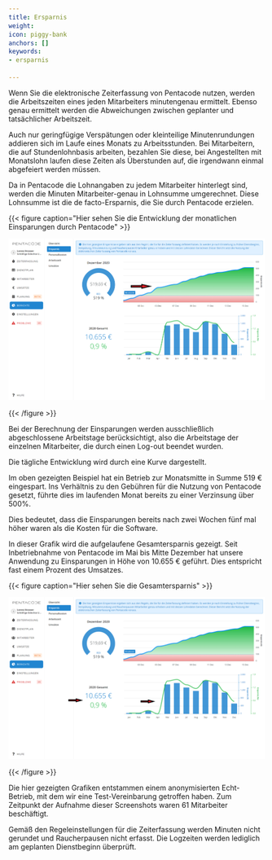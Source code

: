 ```yaml
---
title: Ersparnis
weight: 
icon: piggy-bank
anchors: []
keywords:
- ersparnis

---
```

Wenn Sie die elektronische Zeiterfassung von Pentacode nutzen, werden die Arbeitszeiten eines jeden Mitarbeiters minutengenau ermittelt. Ebenso genau ermittelt werden die Abweichungen zwischen geplanter und tatsächlicher Arbeitszeit.

Auch nur geringfügige Verspätungen oder kleinteilige Minutenrundungen addieren sich im Laufe eines Monats zu Arbeitsstunden. Bei Mitarbeitern, die auf Stundenlohnbasis arbeiten, bezahlen Sie diese, bei Angestellten mit Monatslohn laufen diese Zeiten als Überstunden auf, die irgendwann einmal abgefeiert werden müssen.

Da in Pentacode die Lohnangaben zu jedem Mitarbeiter hinterlegt sind, werden die Minuten Mitarbeiter-genau in Lohnsumme umgerechnet. Diese Lohnsumme ist die de facto-Ersparnis, die Sie durch Pentacode erzielen.

{{< figure caption="Hier sehen Sie die Entwicklung der monatlichen Einsparungen durch Pentacode" >}}

![](/uploads/ersparnis1.png)

{{< /figure >}}

Bei der Berechnung der Einsparungen werden ausschließlich abgeschlossene Arbeitstage berücksichtigt, also die Arbeitstage der einzelnen Mitarbeiter, die durch einen Log-out beendet wurden.

Die tägliche Entwicklung wird durch eine Kurve dargestellt.

Im oben gezeigten Beispiel hat ein Betrieb zur Monatsmitte in Summe 519 € eingespart. Ins Verhältnis zu den Gebühren für die Nutzung von Pentacode gesetzt, führte dies im laufenden Monat bereits zu einer Verzinsung über 500%.

Dies bedeutet, dass die Einsparungen bereits nach zwei Wochen fünf mal höher waren als die Kosten für die Software.

In dieser Grafik wird die aufgelaufene Gesamtersparnis gezeigt. Seit Inbetriebnahme von Pentacode im Mai bis Mitte Dezember hat unsere Anwendung zu Einsparungen in Höhe von 10.655 € geführt. Dies entspricht fast einem Prozent des Umsatzes.

{{< figure caption="Hier sehen Sie die Gesamtersparnis" >}}

![](/uploads/ersparnis2.png)

{{< /figure >}}

Die hier gezeigten Grafiken entstammen einem anonymisierten Echt-Betrieb, mit dem wir eine Test-Vereinbarung getroffen haben. Zum Zeitpunkt der Aufnahme dieser Screenshots waren 61 Mitarbeiter beschäftigt.

Gemäß den Regeleinstellungen für die Zeiterfassung werden Minuten nicht gerundet und Raucherpausen nicht erfasst. Die Logzeiten werden lediglich am geplanten Dienstbeginn überprüft.
